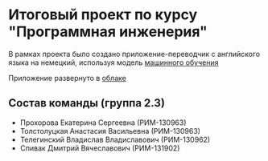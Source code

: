 # Итоговый проект по курсу "Программная инженерия"  

В рамках проекта было создано приложение-переводчик с английского языка на немецкий, используя модель [машинного обучения](https://huggingface.co/Helsinki-NLP/opus-mt-en-de)

Приложение развернуто в [облаке](https://huggingface.co/spaces/KateProxa/translator)

## Состав команды (группа 2.3)
- Прохорова Екатерина Сергеевна (РИМ-130963)
- Толстолуцкая Анастасия Васильевна (РИМ-130963)
- Телегинский Владислав Владиславович (РИМ-130962)
- Спивак Дмитрий Вячеславович (РИМ-131902)
